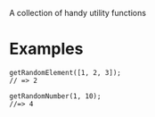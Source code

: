 A collection of handy utility functions

# Examples

```
getRandomElement([1, 2, 3]);
// => 2
```

```
getRandomNumber(1, 10);
//=> 4
```
